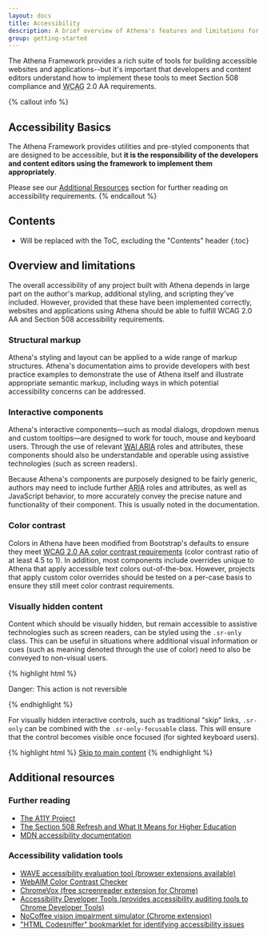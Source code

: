 ```yaml
---
layout: docs
title: Accessibility
description: A brief overview of Athena's features and limitations for the creation of accessible content.
group: getting-started
---
```


The Athena Framework provides a rich suite of tools for building accessible websites and applications--but it's important that developers and content editors understand how to implement these tools to meet Section 508 compliance and <abbr title="Web Content Accessibility Guidelines">WCAG</abbr> 2.0 AA requirements.

{% callout info %}
## Accessibility Basics
The Athena Framework provides utilities and pre-styled components that are designed to be accessible, but **it is the responsibility of the developers and content editors using the framework to implement them appropriately**.

Please see our [Additional Resources](#additional-resources) section for further reading on accessibility requirements.
{% endcallout %}


## Contents

* Will be replaced with the ToC, excluding the "Contents" header
{:toc}


## Overview and limitations

The overall accessibility of any project built with Athena depends in large part on the author's markup, additional styling, and scripting they've included. However, provided that these have been implemented correctly, websites and applications using Athena should be able to fulfill WCAG 2.0 AA and Section 508 accessibility requirements.

### Structural markup

Athena's styling and layout can be applied to a wide range of markup structures. Athena's documentation aims to provide developers with best practice examples to demonstrate the use of Athena itself and illustrate appropriate semantic markup, including ways in which potential accessibility concerns can be addressed.

### Interactive components

Athena's interactive components—such as modal dialogs, dropdown menus and custom tooltips—are designed to work for touch, mouse and keyboard users. Through the use of relevant [<abbr title="Web Accessibility Initiative">WAI</abbr> <abbr title="Accessible Rich Internet Applications">ARIA</abbr>](https://www.w3.org/WAI/intro/aria) roles and attributes, these components should also be understandable and operable using assistive technologies (such as screen readers).

Because Athena's components are purposely designed to be fairly generic, authors may need to include further <abbr title="Accessible Rich Internet Applications">ARIA</abbr> roles and attributes, as well as JavaScript behavior, to more accurately convey the precise nature and functionality of their component. This is usually noted in the documentation.

### Color contrast

Colors in Athena have been modified from Bootstrap's defaults to ensure they meet [WCAG 2.0 AA color contrast requirements](https://www.w3.org/TR/UNDERSTANDING-WCAG20/visual-audio-contrast-contrast.html) (color contrast ratio of at least 4.5 to 1). In addition, most components include overrides unique to Athena that apply accessible text colors out-of-the-box. However, projects that apply custom color overrides should be tested on a per-case basis to ensure they still meet color contrast requirements.

### Visually hidden content

Content which should be visually hidden, but remain accessible to assistive technologies such as screen readers, can be styled using the `.sr-only` class. This can be useful in situations where additional visual information or cues (such as meaning denoted through the use of color) need to also be conveyed to non-visual users.

{% highlight html %}
<p class="text-danger">
  <span class="sr-only">Danger: </span>
  This action is not reversible
</p>
{% endhighlight %}

For visually hidden interactive controls, such as traditional "skip" links, `.sr-only` can be combined with the `.sr-only-focusable` class. This will ensure that the control becomes visible once focused (for sighted keyboard users).

{% highlight html %}
<a class="sr-only sr-only-focusable" href="#content">Skip to main content</a>
{% endhighlight %}


## Additional resources

### Further reading
- [The A11Y Project](http://a11yproject.com/)
- [The Section 508 Refresh and What It Means for Higher Education](https://er.educause.edu/articles/2017/12/the-section-508-refresh-and-what-it-means-for-higher-education)
- [MDN accessibility documentation](https://developer.mozilla.org/en-US/docs/Web/Accessibility)

### Accessibility validation tools
- [WAVE accessibility evaluation tool (browser extensions available)](https://wave.webaim.org/)
- [WebAIM Color Contrast Checker](https://webaim.org/resources/contrastchecker/)
- [ChromeVox (free screenreader extension for Chrome)](https://chrome.google.com/webstore/detail/chromevox/kgejglhpjiefppelpmljglcjbhoiplfn?hl=en)
- [Accessibility Developer Tools (provides accessibility auditing tools to Chrome Developer Tools)](https://chrome.google.com/webstore/detail/accessibility-developer-t/fpkknkljclfencbdbgkenhalefipecmb)
- [NoCoffee vision impairment simulator (Chrome extension)](https://chrome.google.com/webstore/detail/nocoffee/jjeeggmbnhckmgdhmgdckeigabjfbddl?hl=en-US)
- ["HTML Codesniffer" bookmarklet for identifying accessibility issues](https://github.com/squizlabs/HTML_CodeSniffer)
